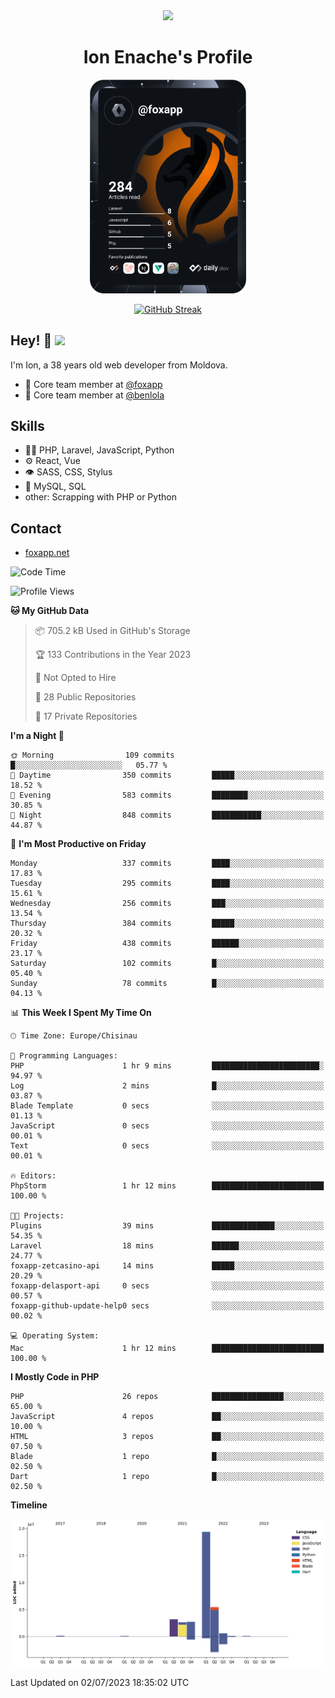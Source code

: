 <div id="header" align="center">
  <img src="https://media.giphy.com/media/M9gbBd9nbDrOTu1Mqx/giphy.gif" width="100"/>
	<h1>Ion Enache's Profile</h1>
</div>
<div align="center">
	<a href="https://app.daily.dev/foxapp"><img src="https://github.com/foxapp/foxapp/blob/master/devcard.svg" width="250" alt="Ion Enache's Dev Card"/></a>
</div>


<div align="center">
	
[![GitHub Streak](http://github-readme-streak-stats.herokuapp.com?user=foxapp&hide_border=true&date_format=M%20j%5B%2C%20Y%5D)](https://git.io/streak-stats)
	
</div>


## Hey! 👋 <img src="https://media.giphy.com/media/hvRJCLFzcasrR4ia7z/giphy.gif" width="30px"/>
I'm Ion, a 38 years old web developer from Moldova.


- 👥 Core team member at [@foxapp](https://github.com/foxapp)
- 👥 Core team member at [@benlola](https://github.com/benlola)

## Skills
- 👨‍💻 PHP, Laravel, JavaScript, Python
- ⚙️ React, Vue
- 👁️ SASS, CSS, Stylus
- 💽 MySQL, SQL
- other: Scrapping with PHP or Python

## Contact
- [foxapp.net](https://www.foxapp.net)

<!--START_SECTION:waka-->
![Code Time](http://img.shields.io/badge/Code%20Time-1%2C366%20hrs%2049%20mins-blue)

![Profile Views](http://img.shields.io/badge/Profile%20Views-0-blue)

**🐱 My GitHub Data** 

> 📦 705.2 kB Used in GitHub's Storage 
 > 
> 🏆 133 Contributions in the Year 2023
 > 
> 🚫 Not Opted to Hire
 > 
> 📜 28 Public Repositories 
 > 
> 🔑 17 Private Repositories 
 > 
**I'm a Night 🦉** 

```text
🌞 Morning                109 commits         █░░░░░░░░░░░░░░░░░░░░░░░░   05.77 % 
🌆 Daytime                350 commits         █████░░░░░░░░░░░░░░░░░░░░   18.52 % 
🌃 Evening                583 commits         ████████░░░░░░░░░░░░░░░░░   30.85 % 
🌙 Night                  848 commits         ███████████░░░░░░░░░░░░░░   44.87 % 
```
📅 **I'm Most Productive on Friday** 

```text
Monday                   337 commits         ████░░░░░░░░░░░░░░░░░░░░░   17.83 % 
Tuesday                  295 commits         ████░░░░░░░░░░░░░░░░░░░░░   15.61 % 
Wednesday                256 commits         ███░░░░░░░░░░░░░░░░░░░░░░   13.54 % 
Thursday                 384 commits         █████░░░░░░░░░░░░░░░░░░░░   20.32 % 
Friday                   438 commits         ██████░░░░░░░░░░░░░░░░░░░   23.17 % 
Saturday                 102 commits         █░░░░░░░░░░░░░░░░░░░░░░░░   05.40 % 
Sunday                   78 commits          █░░░░░░░░░░░░░░░░░░░░░░░░   04.13 % 
```


📊 **This Week I Spent My Time On** 

```text
🕑︎ Time Zone: Europe/Chisinau

💬 Programming Languages: 
PHP                      1 hr 9 mins         ████████████████████████░   94.97 % 
Log                      2 mins              █░░░░░░░░░░░░░░░░░░░░░░░░   03.87 % 
Blade Template           0 secs              ░░░░░░░░░░░░░░░░░░░░░░░░░   01.13 % 
JavaScript               0 secs              ░░░░░░░░░░░░░░░░░░░░░░░░░   00.01 % 
Text                     0 secs              ░░░░░░░░░░░░░░░░░░░░░░░░░   00.01 % 

🔥 Editors: 
PhpStorm                 1 hr 12 mins        █████████████████████████   100.00 % 

🐱‍💻 Projects: 
Plugins                  39 mins             ██████████████░░░░░░░░░░░   54.35 % 
Laravel                  18 mins             ██████░░░░░░░░░░░░░░░░░░░   24.77 % 
foxapp-zetcasino-api     14 mins             █████░░░░░░░░░░░░░░░░░░░░   20.29 % 
foxapp-delasport-api     0 secs              ░░░░░░░░░░░░░░░░░░░░░░░░░   00.57 % 
foxapp-github-update-help0 secs              ░░░░░░░░░░░░░░░░░░░░░░░░░   00.02 % 

💻 Operating System: 
Mac                      1 hr 12 mins        █████████████████████████   100.00 % 
```

**I Mostly Code in PHP** 

```text
PHP                      26 repos            ████████████████░░░░░░░░░   65.00 % 
JavaScript               4 repos             ██░░░░░░░░░░░░░░░░░░░░░░░   10.00 % 
HTML                     3 repos             ██░░░░░░░░░░░░░░░░░░░░░░░   07.50 % 
Blade                    1 repo              █░░░░░░░░░░░░░░░░░░░░░░░░   02.50 % 
Dart                     1 repo              █░░░░░░░░░░░░░░░░░░░░░░░░   02.50 % 
```



**Timeline**

![Lines of Code chart](https://raw.githubusercontent.com/foxapp/foxapp/master/assets/bar_graph.png)


 Last Updated on 02/07/2023 18:35:02 UTC
<!--END_SECTION:waka-->
